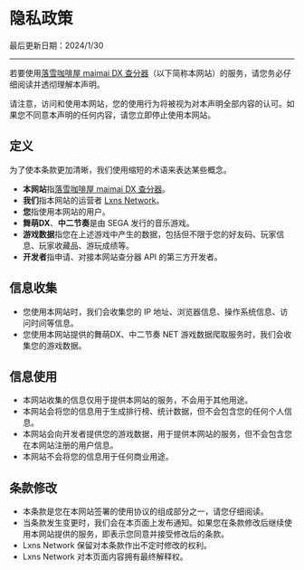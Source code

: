 # 隐私政策

最后更新日期：2024/1/30

---

若要使用[落雪咖啡屋 maimai DX 查分器](https://maimai.lxns.net)（以下简称本网站）的服务，请您务必仔细阅读并透彻理解本声明。

请注意，访问和使用本网站，您的使用行为将被视为对本声明全部内容的认可。如果您不同意本声明的任何内容，请您立即停止使用本网站。

## 定义

为了使本条款更加清晰，我们使用缩短的术语来表达某些概念。

- **本网站**指[落雪咖啡屋 maimai DX 查分器](https://maimai.lxns.net)。
- **我们**指本网站的运营者 [Lxns Network](https://lxns.net)。
- **您**指使用本网站的用户。
- **舞萌DX**、**中二节奏**是由 SEGA 发行的音乐游戏。
- **游戏数据**指您在上述游戏中产生的数据，包括但不限于您的好友码、玩家信息、玩家收藏品、游玩成绩等。
- **开发者**指申请、对接本网站查分器 API 的第三方开发者。

## 信息收集

- 您使用本网站时，我们会收集您的 IP 地址、浏览器信息、操作系统信息、访问时间等信息。
- 您使用本网站提供的舞萌DX、中二节奏 NET 游戏数据爬取服务时，我们会收集您的游戏数据。

## 信息使用

- 本网站收集的信息仅用于提供本网站的服务，不会用于其他用途。
- 本网站会将您的信息用于生成排行榜、统计数据，但不会包含您的任何个人信息。
- 本网站会向开发者提供您的游戏数据，用于提供本网站的服务，但不会包含您在本网站注册的用户信息。
- 本网站不会将您的信息用于任何商业用途。

## 条款修改

- 本条款是您在本网站签署的使用协议的组成部分之一，请您仔细阅读。
- 当条款发生变更时，我们会在本页面上发布通知。如果您在条款修改后继续使用本网站提供的服务，即表示您同意并接受修改后的条款。
- Lxns Network 保留对本条款作出不定时修改的权利。
- Lxns Network 对本页面内容拥有最终解释权。

